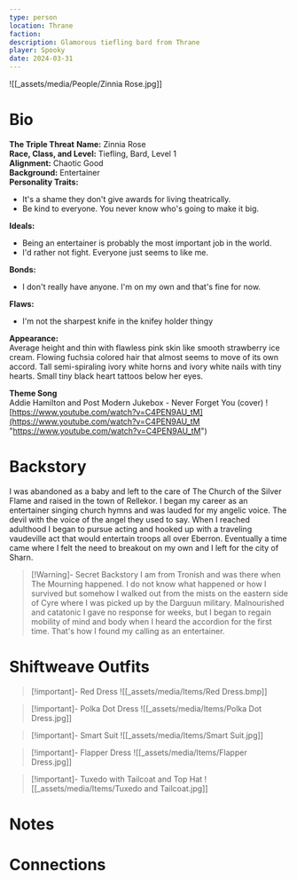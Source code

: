 ```yaml
---
type: person
location: Thrane
faction: 
description: Glamorous tiefling bard from Thrane
player: Spooky
date: 2024-03-31
---
```

![[_assets/media/People/Zinnia Rose.jpg]]
# Bio

**The Triple Threat** **Name:** Zinnia Rose <br />
**Race, Class, and Level:** Tiefling, Bard, Level 1 <br />
**Alignment:** Chaotic Good <br />
**Background:** Entertainer <br />
**Personality Traits:**
- It's a shame they don't give awards for living theatrically.
- Be kind to everyone. You never know who's going to make it big.

**Ideals:**
- Being an entertainer is probably the most important job in the world.
- I'd rather not fight. Everyone just seems to like me.

**Bonds:**
- I don't really have anyone. I'm on my own and that's fine for now.

**Flaws:**
- I'm not the sharpest knife in the knifey holder thingy

**Appearance:** <br />
Average height and thin with flawless pink skin like smooth strawberry ice cream. Flowing fuchsia colored hair that almost seems to move of its own accord. Tall semi-spiraling ivory white horns and ivory white nails with tiny hearts. Small tiny black heart tattoos below her eyes.

**Theme Song** <br />
Addie Hamilton and Post Modern Jukebox - Never Forget You (cover)
![https://www.youtube.com/watch?v=C4PEN9AU_tM](https://www.youtube.com/watch?v=C4PEN9AU_tM "https://www.youtube.com/watch?v=C4PEN9AU_tM")
# Backstory

I was abandoned as a baby and left to the care of The Church of the Silver Flame and raised in the town of Rellekor. I began my career as an entertainer singing church hymns and was lauded for my angelic voice. The devil with the voice of the angel they used to say. When I reached adulthood I began to pursue acting and hooked up with a traveling vaudeville act that would entertain troops all over Eberron. Eventually a time came where I felt the need to breakout on my own and I left for the city of Sharn. 

> [!Warning]- Secret Backstory
> I am from Tronish and was there when The Mourning happened. I do not know what happened or how I survived but somehow I walked out from the mists on the eastern side of Cyre where I was picked up by the Darguun military. Malnourished and catatonic I gave no response for weeks, but I began to regain mobility of mind and body when I heard the accordion for the first time. That's how I found my calling as an entertainer. 

# Shiftweave Outfits
> [!important]- Red Dress
> ![[_assets/media/Items/Red Dress.bmp]]

> [!important]- Polka Dot Dress
> ![[_assets/media/Items/Polka Dot Dress.jpg]]

> [!important]- Smart Suit
> ![[_assets/media/Items/Smart Suit.jpg]]

> [!important]- Flapper Dress
> ![[_assets/media/Items/Flapper Dress.jpg]]

> [!important]- Tuxedo with Tailcoat and Top Hat
> ![[_assets/media/Items/Tuxedo and Tailcoat.jpg]]

# Notes


# Connections

